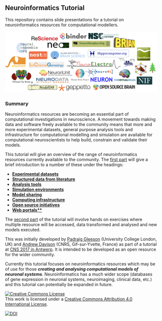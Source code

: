 ## Neuroinformatics Tutorial

This repository contains slide presentations for a tutorial on neuroinformatics resources for computational modellers. 

![logos](Exercises/images/Logos.png)


### Summary
 
Neuroinformatics resources are becoming an essential part of computational investigations in neuroscience. A movement towards making data and software freely available to the community means that more and more experimental datasets, general purpose analysis tools and infrastructure for computational modelling and simulation are available for computational neuroscientists to help build, constrain and validate their models. 
 
This tutorial will give an overview of the range of neuroinformatics resources currently available to the community. The [first part](https://github.com/NeuralEnsemble/NeuroinformaticsTutorial/tree/master/Part_1_Resources_for_computational_modellers) will give a brief introduction to a number of these under the headings:

- **[Experimental datasets](https://github.com/NeuralEnsemble/NeuroinformaticsTutorial/tree/master/Part_1_Resources_for_computational_modellers#11-experimental-datasets)**
- **[Structured data from literature](https://github.com/NeuralEnsemble/NeuroinformaticsTutorial/tree/master/Part_1_Resources_for_computational_modellers#12-structured-data-from-literature)**
- **[Analysis tools](https://github.com/NeuralEnsemble/NeuroinformaticsTutorial/tree/master/Part_1_Resources_for_computational_modellers#13-analysis-tools)**
- **[Simulation environments](https://github.com/NeuralEnsemble/NeuroinformaticsTutorial/tree/master/Part_1_Resources_for_computational_modellers#14-simulation-environments)**
- **[Model sharing](https://github.com/NeuralEnsemble/NeuroinformaticsTutorial/tree/master/Part_1_Resources_for_computational_modellers#15-model-sharing)**
- **[Computing infrastructure](https://github.com/NeuralEnsemble/NeuroinformaticsTutorial/tree/master/Part_1_Resources_for_computational_modellers#16-computing-infrastructure)**
- **[Open source initiatives](https://github.com/NeuralEnsemble/NeuroinformaticsTutorial/tree/master/Part_1_Resources_for_computational_modellers#17-open-source-initiatives)**
- **[Web portals**](https://github.com/NeuralEnsemble/NeuroinformaticsTutorial/tree/master/Part_1_Resources_for_computational_modellers#18-web-portals)**

The [second part](https://github.com/NeuralEnsemble/NeuroinformaticsTutorial/tree/master/Exercises) of the tutorial will involve hands on exercises where multiple resource will be accessed, data transformed and analysed and new models executed. 

This was initially developed by [Padraig Gleeson](https://github.com/pgleeson) (University College London, UK) and [Andrew Davison](https://github.com/apdavison) (CNRS, Gif-sur-Yvette, France) as part of a tutorial at [CNS 2017 in Antwerp](http://www.cnsorg.org/cns-2017-tutorials). It is intended to be developed as an open resource for the wider community. 

Currently this tutorial focuses on neuroinformatics resources which may be of use for those _**creating and analysing computational models of neuronal systems**_. Neuroinformatics has a much wider scope (databases of gene expression in neuronal systems, neuroimaging, clinical data, etc.) and this tutorial can potentially be expanded in future.



<a rel="license" href="http://creativecommons.org/licenses/by/4.0/"><img alt="Creative Commons License" style="border-width:0" src="https://i.creativecommons.org/l/by/4.0/88x31.png" /></a><br />This work is licensed under a <a rel="license" href="http://creativecommons.org/licenses/by/4.0/">Creative Commons Attribution 4.0 International License</a>.



[![DOI](https://www.zenodo.org/badge/92952750.svg)](https://www.zenodo.org/badge/latestdoi/92952750)



